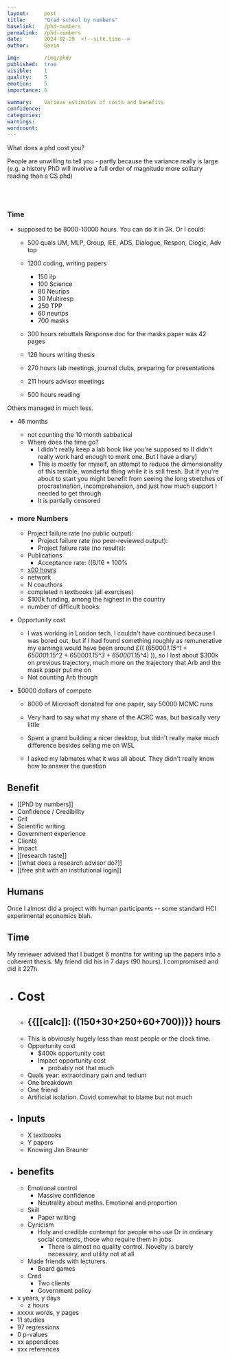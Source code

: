 ```yaml
---
layout:     post
title:      "Grad school by numbers"
baselink:   /phd-numbers
permalink:  /phd-numbers
date:       2024-02-29  <!--site.time-->
author:     Gavin

img:        /img/phd/
published:  true
visible:    1
quality:    5
emotion:    5
importance: 6

summary:    Various estimates of costs and benefits
confidence: 
categories: 
warnings:   
wordcount:      
---
```



What does a phd cost you?

People are unwilling to tell you - partly because the variance really is large (e.g. a history PhD will involve a full order of magnitude more solitary reading than a CS phd)



<br><br>

### Time

- supposed to be 8000-10000 hours. You can do it in 3k. Or I could:

    - 500 quals
        UM, MLP, Group, IEE, ADS, Dialogue, Respon, Clogic, Adv top
    - 1200 coding, writing papers
        - 150 ilp
        - 100 Science
        - 80 Neurips
        - 30 Multiresp
        - 250 TPP
        - 60 neurips
        - 700 masks

    - 300 hours rebuttals
        Response doc for the masks paper was 42 pages
    - 126 hours writing thesis
    - 270 hours lab meetings, journal clubs, preparing for presentations 
    - 211 hours advisor meetings
    - 500 hours reading

<!-- 2019: 
    2020: 
    2021: 
    2022: 
    2023: 259
    2024: 
-->

Others managed in much less.

- 46 months
    - not counting the 10 month sabbatical
    - Where does the time go?
        - I didn't really keep a lab book like you're supposed to (I didn't really work hard enough to merit one. But I have a diary)
        - This is mostly for myself, an attempt to reduce the dimensionality of this terrible, wonderful thing while it is still fresh. But if you're about to start you might benefit from seeing the long stretches of procrastination, incomprehension, and just how much support I needed to get through
        - It is partially censored



- ### more Numbers
    - Project failure rate (no public output): 
        - Project failure rate (no peer-reviewed output): 
        - Project failure rate (no results): 
    - Publications
        - Acceptance rate: ((6/16 * 100%
    - [x00 hours](((K-K4Ki2lX)))
    - network
    - N coauthors
    - completed n textbooks (all exercises)
    - $100k funding, among the highest in the country
    - number of difficult books: 
- Opportunity cost
    - I was working in London tech. I couldn't have continued because I was bored out, but if I had found something roughly as remunerative my earnings would have been around £((  (65000*1.15^1 + 65000*1.15^2 + 65000*1.15^3 + 65000*1.15^4) )), so I lost about $300k on previous trajectory, much more on the trajectory that Arb and the mask paper put me on
    - Not counting Arb though
- $0000 dollars of compute 
    - 8000 of Microsoft donated for one paper, say 50000 MCMC runs
    - Very hard to say what my share of the ACRC was, but basically very little
    - Spent a grand building a nicer desktop, but didn't really make much difference besides selling me on WSL



    - I asked my labmates what it was all about. They didn't really know how to answer the question


## Benefit
- [[PhD by numbers]]
- Confidence / Credibility
- Grit
- Scientific writing
- Government experience
- Clients
- Impact
- [[research taste]]
- [[what does a research advisor do?]]
- [[free shit with an institutional login]]


## Humans

Once I almost did a project with human participants -- some standard HCI experimental economics blah.



## Time

My reviewer advised that I budget 6 months for writing up the papers into a coherent thesis. My friend did his in 7 days (90 hours). I compromised and did it 227h. 




- # Cost
    - ## {{[[calc]]: ((150+30+250+60+700))}} hours
    - This is obviously hugely less than most people or the clock time.
    - Opportunity cost
        - $400k opportunity cost
        - Impact opportunity cost
            - probably not that much
    - Quals year: extraordinary pain and tedium
    - One breakdown
    - One friend
    - Artificial isolation. Covid somewhat to blame but not much
- ## Inputs
    - X textbooks
    - Y papers
    - Knowing Jan Brauner
- ## benefits
    - Emotional control
        - Massive confidence
        - Neutrality about maths. Emotional and proportion
    - Skill
        - Paper writing
    - Cynicism
        - Holy and credible contempt for people who use Dr in ordinary social contexts, those who require them in jobs. 
            - There is almost no quality control. Novelty is barely necessary, and utility not at all
    - Made friends with lecturers. 
        - Board games
    - Cred
        - Two clients
        - Government policy
- x years, y days
    - z hours
- xxxxx words, y pages
- 11 studies 
- 97 regressions
- 0 p-values 
- xx appendices
- xxx references
